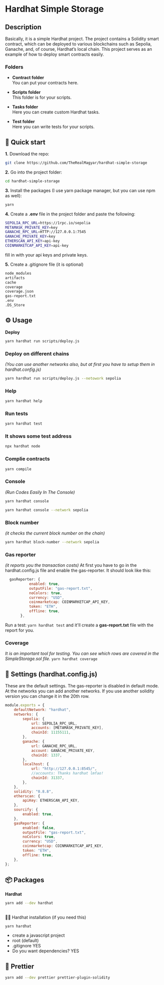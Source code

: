 # Hardhat Simple Storage

## Description

Basically, it is a simple Hardhat project. The project contains a Solidity smart contract, which can be deployed to various blockchains such as Sepolia, Ganache, and, of course, Hardhat’s local chain. This project serves as an example of how to deploy smart contracts easily.

### Folders

- **Contract folder**  
  You can put your contracts here.

- **Scripts folder**  
  This folder is for your scripts.

- **Tasks folder**  
  Here you can create custom Hardhat tasks.

- **Test folder**  
  Here you can write tests for your scripts.

## 👋 Quick start

**1.** Download the repo:  
```bash
git clone https://github.com/TheRealMagyar/hardhat-simple-storage
```

**2.** Go into the project folder:  
```bash
cd hardhat-simple-storage
```

**3.** Install the packages (I use yarn package manager, but you can use npm as well):  
```bash
yarn
```

**4.** Create a **.env** file in the project folder and paste the following:

```bash
SEPOLIA_RPC_URL=https://1rpc.io/sepolia
METAMASK_PRIVATE_KEY=key
GANACHE_RPC_URL=HTTP://127.0.0.1:7545
GANACHE_PRIVATE_KEY=key
ETHERSCAN_API_KEY=api-key
COINMARKETCAP_API_KEY=api-key
```

fill in with your api keys and private keys.

**5.** Create a .gitignore file (it is optional)

```bash
node_modules
artifacts
cache
coverage
coverage.json
gas-report.txt
.env
.DS_Store
```

## ⚙️ Usage
**Deploy**
```bash
yarn hardhat run scripts/deploy.js
```

### **Deploy on different chains**
_(You can use another networks also, but at first you have to setup them in hardhat.config.js)_
```bash
yarn hardhat run scripts/deploy.js --netowork sepolia
```

### **Help**
```bash
yarn hardhat help
```

### **Run tests**
```bash
yarn hardhat test
```

### **It shows some test address**
```bash
npx hardhat node
```

### **Complie contracts**
```bash
yarn compile
```

### **Console**
_(Run Codes Easily In The Console)_
```bash
yarn hardhat console
```
```bash
yarn hardhat console --network sepolia
```

### **Block number**
_(it checks the current block number on the chain)_
```bash
yarn hardhat block-number --network sepolia
```

### **Gas reporter**
_(it reports you the transaction costs)_
At first you have to go in the hardhat.config.js file and enable the gas-reporter.
It should look like this:

```js
  gasReporter: {
           enabled: true,
           outputFile: "gas-report.txt",
           noColors: true,
           currency: "USD",
           coinmarketcap: COINMARKETCAP_API_KEY,
           token: "ETH",
           offline: true,
       },
```

Run a test: `yarn hardhat test` and it'll create a **gas-report.txt** file with the report for you.

### **Coverage**
_It is an important tool for testing. You can see which rows are covered in the SimpleStorage.sol file._
`yarn hardhat coverage`

## 🔧 Settings (hardhat.config.js)
These are the default settings. The gas-reporter is disabled in default mode.
At the networks you can add another networks.
If you use another solidity version you can change it in the 20th row.

```js
module.exports = {
    defaultNetwork: "hardhat",
    networks: {
        sepolia: {
            url: SEPOLIA_RPC_URL,
            accounts: [METAMASK_PRIVATE_KEY],
            chainId: 11155111,
        },
        ganache: {
            url: GANACHE_RPC_URL,
            account: GANACHE_PRIVATE_KEY,
            chainId: 1337,
        },
        localhost: {
            url: "http://127.0.0.1:8545/",
            //accounts: Thanks hardhat lmfao!
            chainId: 31337,
        },
    },
    solidity: "0.8.8",
    etherscan: {
        apiKey: ETHERSCAN_API_KEY,
    },
    sourcify: {
        enabled: true,
    },
    gasReporter: {
        enabled: false,
        outputFile: "gas-report.txt",
        noColors: true,
        currency: "USD",
        coinmarketcap: COINMARKETCAP_API_KEY,
        token: "ETH",
        offline: true,
    },
};
```

## 📦 Packages
**Hardhat**
```bash
yarn add --dev hardhat
```

##
👷‍♀️ Hardhat installation (if you need this)
```bash
yarn hardhat
```

-   create a javascript project
-   root (default)
-   .gitignore YES
-   Do you want dependencies? YES

## 🍓 Prettier

```bash
yarn add --dev prettier prettier-plugin-solidity
```
